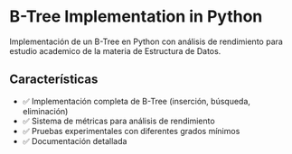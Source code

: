 # B-Tree Implementation in Python

Implementación de un B-Tree en Python con análisis de rendimiento para estudio academico de la materia de Estructura de Datos.

## Características

- ✅ Implementación completa de B-Tree (inserción, búsqueda, eliminación)
- ✅ Sistema de métricas para análisis de rendimiento
- ✅ Pruebas experimentales con diferentes grados mínimos
- ✅ Documentación detallada
